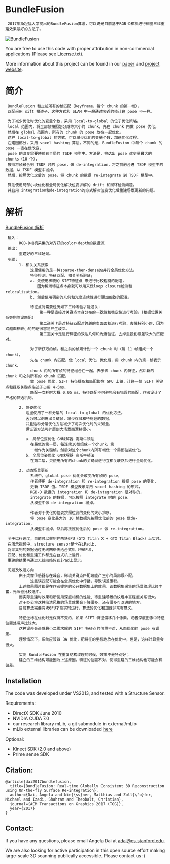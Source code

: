 # BundleFusion
     2017年斯坦福大学提出的BundleFusion算法，可以说是目前基于RGB-D相机进行稠密三维重建效果最好的方法了。
 
![BundleFusion](img/teaser.jpg)


You are free to use this code with proper attribution in non-commercial applications (Please see [License.txt](License.txt)).

More information about this project can be found in our [paper](https://arxiv.org/pdf/1604.01093.pdf) and [project website](http://graphics.stanford.edu/projects/bundlefusion/).

# 简介
     BundleFusion 和之前所有的帧匹配（keyframe，每个 chunk 的第一帧），
     匹配采用 sift 描述子，这种方式和 SLAM 中一般通过邻近的帧计算 pose 不一样。

     为了减少优化时优化的变量个数，采用 local-to-global 的位子优化策略。
     local 范围内，将全部帧按照划分成等大小的 chunk，先在 chunk 内做 pose 优化。
     然后在 global 范围内，所有的 chunk 的 pose 放在一起优化。
     这种 local-to-global 的方式，可以减少优化的变量个数，加速优化过程。
     在建图部分，采用 voxel hashing 算法，不同的是，BundleFusion 中每个 chunk 的 pose 一直在做改变，
     pose 的改变需要映射到全局的 TSDF 模型中。方法是，挑选出 pose 改变量最大的 chunks（10 个），
     按照将帧融合到 TSDF 时的 pose，做 de-integration，将之前融合进 TSDF 模型中的数据，从 TSDF 模型中减掉。
     然后，按照优化之后的 pose，将 chunk 的数据 re-integrate 到 TSDF 模型中。
 
     算法使用局部小块优化和全局优化解决位姿求解的 drift 和回环检测问题，
     并且用 integration和de-integration的方式解决位姿优化后重建场景更新的问题。

# 解析
[BundleFusion 解析](https://blog.csdn.net/fuxingyin/article/details/52921958)

     输入：
          RGB-D相机采集的对齐好的color+depth的数据流
     输出:
          重建好的三维场景。
     步骤:
          1. 相关关系搜索
               这里使用的是一种sparse-then-dense的并行全局优化方法。
               特征检测、特征匹配、相关关系验证;
               a. 先使用稀疏的 SIFT特征点 来进行比较粗糙的配准，
                  因为稀疏特征点本身就可以用来做loop closure检测和relocalization。
               b. 然后使用稠密的几何和光度连续性进行更加细致的配准。
               
               特征点对需要经历如下三种考验才能通关：
                   第一种是直接对关键点本身分布的一致性和稳定性进行考验。(根据位置关系等剔除误匹配)
                   第二道关卡是对特征匹配对跨越的表面面积进行考验，去掉特别小的，因为跨越面积较小的的话很容易产生歧义。
                   第三道关卡是进行稠密的双边几何和光度验证，去掉重投影误差较大的匹配对。
                   
               对于新获取的帧，和之前的帧累计到一个 chunk 时（每 11 帧组成一个 chunk），
               先在 chunk 内匹配，做 local 优化，优化后，用 chunk 内的第一帧表示 chunk，
               chunk 内的所有帧的特征组合在一起，表示该 chunk 内特征，然后新的 chunk 和之前所有的 chunk 匹配，
               做 pose 优化，SIFT 特征提取和匹配都在 GPU 上做，计算一帧 SIFT 关键点和提取关键点描述子占用 4-5ms，
               匹配一次耗时大概 0.05 ms，特征匹配不可避免会有错误的匹配，作者设计了严格的筛选机制。
               
          2. 位姿优化
             这里使用了一种分层的 local-to-global 的优化方法。
             因为可以剥离出关键帧，减少存储和待处理的数据。
             并且这种分层优化方法减少了每次优化时的未知量，
             保证该方法可扩展到大场景而漂移很小。
             
             a. 局部位姿优化 GN球解器 高斯牛顿法
               在最低的第一层，每连续10帧组成一个chunk，第
               一帧作为关键帧，然后对这个chunk内所有帧做一个局部位姿优化。
             b. 全局位姿优化 GN球解器 高斯牛顿法
               在第二层，只使用所有的chunk的关键帧进行互相关联然后进行全局优化。
               
          3. 动态场景更新
               系统中，global pose 优化会改变所有帧的 pose，
               作者使用 de-integration 和 re-integration 根据 pose 的变化，
               更新 TSDF 值。TSDF 模型表示采用 voxel hashing 的形式，
               RGB-D 数据的 integration 和 de-integration 是对称的，
               integrate 的数据，可以按照 integrate 时的 pose，
               从模型中做 de-integration 减掉。
               
               作者对于优化的位姿按照位姿的变化的大小排序，
               将 pose 变化最大的 10 帧数据先按照优化前的 pose 做de-integration，
               从模型中减掉，然后再按照优化后的 pose 做 re-integration。

     关于运行速度，目前可以做到在两块GPU（GTX Titan X + GTX Titan Black）上实时。
     在演示视频中，structure sensor是卡在iPad上，
     将采集到的数据通过无线网络传给台式机（带GPU），
     匹配、优化和重建工作都是在台式机上运行，
     重建的结果再通过无线网络传到iPad上显示。
     
     问题及改进方向
          由于成像传感器存在噪音，稀疏关键点匹配可能产生小的局部误匹配。
               这些误匹配可能会在全局优化中传播，导致误差累积。
          上述效果图片都是在作者提供的公开数据集上的效果，该数据集采集的场景纹理比较丰富，光照也比较适中。
          而实际重建时效果和所使用深度相机的性能、待重建场景的纹理丰富程度关系很大。
          对于办公室这种简洁风格的场景效果会下降很多，还有很多可改进的地方。
          目前算法需要两块GPU才能实时运行，算法的优化和加速非常有意义。
          
          特征坐标在优化时是保持不变的，如果 SIFT 特征偏移几个像素，或者深度图像中特征位置处噪声比较大，
          这种误差会造成最小二乘求解的 SIFT 特征点的位置不对，从而优化的 pose 有误差。
          理想情况下，系统应该做 BA 优化，把特征的坐标也放在优化中，但是，这样计算量会很大。
          
          实测 BundleFusion 在重复结构纹理的时候，效果不是特别好；
          建立的三维结构可能因为上述原因，特征的位置不对，使得重建的三维结构也可能会有偏差。



## Installation
The code was developed under VS2013, and tested with a Structure Sensor.

Requirements:
- DirectX SDK June 2010
- NVIDIA CUDA 7.0
- our research library mLib, a git submodule in external/mLib
- mLib external libraries can be downloaded [here](http://kaldir.vc.in.tum.de/mLib/mLibExternal.zip)

Optional:
- Kinect SDK (2.0 and above)
- Prime sense SDK


## Citation:  
```
@article{dai2017bundlefusion,
  title={BundleFusion: Real-time Globally Consistent 3D Reconstruction using On-the-fly Surface Re-integration},
  author={Dai, Angela and Nie{\ss}ner, Matthias and Zoll{\"o}fer, Michael and Izadi, Shahram and Theobalt, Christian},
  journal={ACM Transactions on Graphics 2017 (TOG)},
  year={2017}
}
```

## Contact:
If you have any questions, please email Angela Dai at adai@cs.stanford.edu.



We are also looking for active participation in this open source effort making large-scale 3D scanning publically accessible. Please contact us :)
